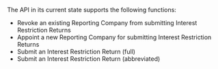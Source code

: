 The API in its current state supports the following functions:

- Revoke an existing Reporting Company from submitting Interest Restriction Returns
- Appoint a new Reporting Company for submitting Interest Restriction Returns
- Submit an Interest Restriction Return (full)
- Submit an Interest Restriction Return (abbreviated)
